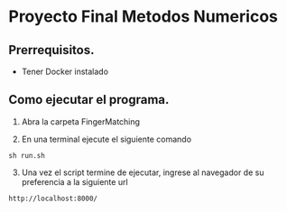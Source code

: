 # Proyecto Final Metodos Numericos
## Prerrequisitos.

- Tener Docker instalado

## Como ejecutar el programa.

1. Abra la carpeta FingerMatching

2. En una terminal ejecute el siguiente comando
```
sh run.sh
```
3. Una vez el script termine de ejecutar, ingrese al navegador de su preferencia a la siguiente url
```
http://localhost:8000/
```
